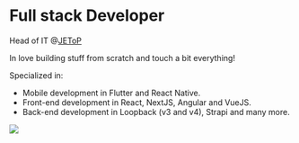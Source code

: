 # Full stack Developer 

 Head of IT @[JEToP](http://www.jetop.com)
 
 In love building stuff from scratch and touch a bit everything! 
 
 Specialized in:
 - Mobile development in Flutter and React Native.
 - Front-end development in React, NextJS, Angular and VueJS.
 - Back-end development in Loopback (v3 and v4), Strapi and many more.
 

![](https://github-readme-stats.vercel.app/api?username=marcostoduto)

<!--
**jaumard/jaumard** is a ✨ _special_ ✨ repository because its `README.md` (this file) appears on your GitHub profile.

Here are some ideas to get you started:

- 🔭 I’m currently working on ...
- 🌱 I’m currently learning ...
- 👯 I’m looking to collaborate on ...
- 🤔 I’m looking for help with ...
- 💬 Ask me about ...
- 📫 How to reach me: ...
- 😄 Pronouns: ...
- ⚡ Fun fact: ...
-->
